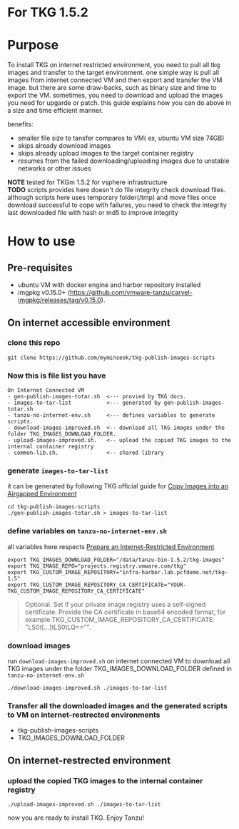 # For TKG 1.5.2

# Purpose
To install TKG on internet restricted environment, you need to pull all tkg images and transfer to the target environment. one simple way is pull all images from internet connected VM and then export and transfer the VM image. but there are some draw-backs, such as binary size and time to export the VM. sometimes, you need to download and upload the images you need for upgarde or patch. this guide explains how you can do above in a size and time efficient manner.

benefits:
- smaller file size to tansfer compares to VM( ex, ubuntu VM size 74GB)
- skips already download images
- skips already upload images to the target container registry
- resumes from the failed downloading/uploading images due to unstable networks or other issues

**NOTE** tested for TKGm 1.5.2 for vsphere infrastructure<br>
**TODO** scripts provides here doesn't do file integrity check download files. although scripts here uses temporary folder(/tmp) and move files once download successful to cope with failures, you need to check the integrity last downloaded file with hash or md5 to improve integrity

# How to use

## Pre-requisites
- ubuntu VM with docker engine and harbor repository installed
- imgpkg v0.15.0+ (https://github.com/vmware-tanzu/carvel-imgpkg/releases/tag/v0.15.0). 


## On internet accessible environment

### clone this repo
```
git clone https://github.com/myminseok/tkg-publish-images-scripts
```

### Now this is file list you have

```
On Internet Connected VM
- gen-publish-images-totar.sh  <--- provied by TKG docs.
- images-to-tar-list           <--- generated by gen-publish-images-totar.sh
- tanzu-no-internet-env.sh     <--- defines variables to generate scripts.
- download-images-improved.sh  <-- download all TKG images under the folder TKG_IMAGES_DOWNLOAD_FOLDER. 
- upload-images-improved.sh.   <-- upload the copied TKG images to the internal container registry
- common-lib.sh.               <-- shared library
```

### generate `images-to-tar-list` 
it can be generated by following TKG official guide for [Copy Images into an Airgapped Environment](https://docs.vmware.com/en/VMware-Tanzu-Kubernetes-Grid/1.5/vmware-tanzu-kubernetes-grid-15/GUID-mgmt-clusters-image-copy-airgapped.html#step-2-generate-the-imagestotarlist-file-2)
```
cd tkg-publish-images-scripts
./gen-publish-images-totar.sh > images-to-tar-list
```

### define variables on `tanzu-no-internet-env.sh` 
all variables here respects [Prepare an Internet-Restricted Environment](https://docs.vmware.com/en/VMware-Tanzu-Kubernetes-Grid/1.5/vmware-tanzu-kubernetes-grid-15/GUID-mgmt-clusters-airgapped-environments.html)
```
export TKG_IMAGES_DOWNLOAD_FOLDER="/data/tanzu-bin-1.5.2/tkg-images"
export TKG_IMAGE_REPO="projects.registry.vmware.com/tkg"
export TKG_CUSTOM_IMAGE_REPOSITORY="infra-harbor.lab.pcfdemo.net/tkg-1.5"
export TKG_CUSTOM_IMAGE_REPOSITORY_CA_CERTIFICATE="YOUR-TKG_CUSTOM_IMAGE_REPOSITORY_CA_CERTIFICATE"
```
> Optional. Set if your private image registry uses a self-signed certificate. Provide the CA certificate in base64 encoded format, for example TKG_CUSTOM_IMAGE_REPOSITORY_CA_CERTIFICATE: "LS0t[...]tLS0tLQ=="".


### download images
run  `download-images-improved.sh` on internet connected VM to download all TKG images under the folder TKG_IMAGES_DOWNLOAD_FOLDER defined in `tanzu-no-internet-env.sh` 
```
./download-images-improved.sh ./images-to-tar-list
```

### Transfer all the downloaded images and the generated scripts to VM on  internet-restrected environments 
- tkg-publish-images-scripts
- TKG_IMAGES_DOWNLOAD_FOLDER

## On internet-restrected environment

### upload the copied TKG images to the internal container registry
```
./upload-images-improved.sh ./images-to-tar-list
```
now you are ready to install TKG. Enjoy Tanzu!

